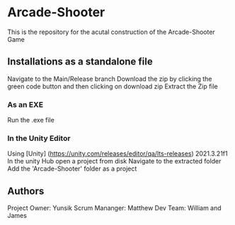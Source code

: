 # Arcade-Shooter
  
  This is the repository for the acutal construction of the Arcade-Shooter Game

## Installations as a standalone file
Navigate to the Main/Release branch
Download the zip by clicking the green code button and then clicking on download zip
Extract the Zip file

### As an EXE
Run the .exe file

### In the Unity Editor
Using [Unity] (https://unity.com/releases/editor/qa/lts-releases) 2021.3.21f1
In the unity Hub open a project from disk
Navigate to the extracted folder
Add the 'Arcade-Shooter' folder as a project

## Authors
Project Owner: Yunsik
Scrum Mananger: Matthew
Dev Team: William and James
